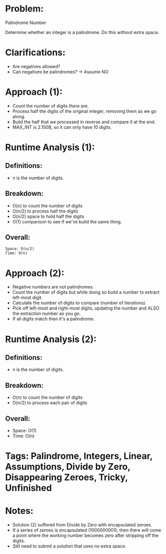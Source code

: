 # Problem:
  Palindrome Number
    
  Determine whether an integer is a palindrome. Do this without extra space.
    
# Clarifications:
  - Are negatives allowed?
  - Can negatives be palindromes? -> Assume NO

# Approach (1):
  - Count the number of digits there are.
  - Process half the digits of the original integer, removing them as we go along.
  - Build the half that we processed in reverse and compare it at the end.
  - MAX_INT is 2.150B, so it can only have 10 digits.

# Runtime Analysis (1):
## Definitions:
  - n is the number of digits.

## Breakdown:
  - O(n) to count the number of digits
  - O(n/2) to process half the digits
  - O(n/2) space to hold half the digits
  - O(1) comparison to see if we've build the same thing.
        
## Overall:
    Space: O(n/2)
    Time: O(n)

# Approach (2):
  - Negative numbers are not palindromes.
  - Count the number of digits but while doing so build a number to extract left-most digit.
  - Calculate the number of digits to compare (number of iterations).
  - Pick off left-most and right-most digits, updating the number and ALSO the extraction number as you go.
  - If all digits match then it's a palindrome.
    
# Runtime Analysis (2):
## Definitions:
  - n is the number of digits.

## Breakdown:
  - O(n) to count the number of digits
  - O(n/2) to process each pair of digits
        
## Overall:
  - Space: O(1)
  - Time: O(n)

# Tags: Palindrome, Integers, Linear, Assumptions, Divide by Zero, Disappearing Zeroes, Tricky, Unfinished

# Notes:
  - Solution (2) suffered from Divide by Zero with encapsulated zeroes.
  - If a series of zeroes is encapsulated (1000000001), then there will come a point where the working number becomes zero after stripping off the digits.
  - Still need to submit a solution that uses no extra space.
